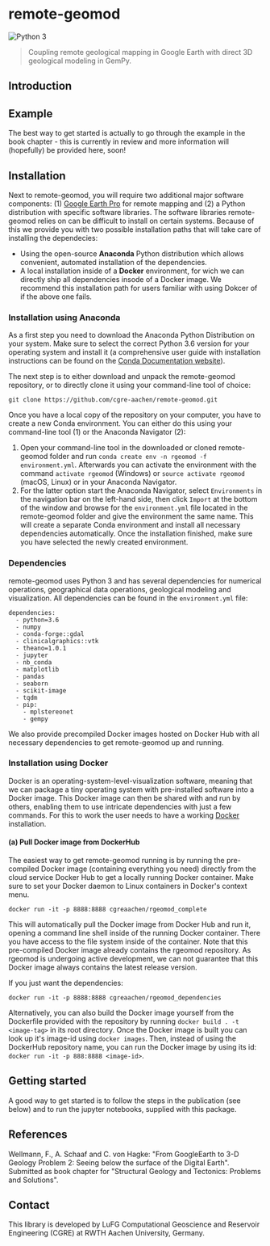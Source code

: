 # remote-geomod

![Python 3](https://img.shields.io/badge/Python-3-blue.svg)

> Coupling remote geological mapping in Google Earth with direct 3D geological modeling 
in GemPy.

## Introduction

## Example

The best way to get started is actually to go through the example in the book chapter - this is currently in review and more information will (hopefully) be provided here, soon!

## Installation

Next to remote-geomod, you will require two additional major software components: (1) 
[Google Earth Pro](https://www.google.com/earth/desktop/) for remote mapping and (2) a Python 
distribution with specific software libraries. The software libraries remote-geomod relies on can be difficult to
install on certain systems. Because of this we provide you with two possible installation paths that will take care
of installing the dependecies:

 * Using the open-source **Anaconda** Python distribution which allows convenient, automated installation of the 
 dependencies. 
 * A local installation inside of a **Docker** environment, for wich we can directly ship all dependencies insode
 of a Docker image. We recommend this installation path for users familiar with using Dokcer of if the above one fails.

### Installation using Anaconda

As a first step you need to download the Anaconda Python Distribution on your system. Make sure to select the correct 
Python 3.6 version for your operating system and install it (a comprehensive user guide with installation 
instructions can be found on the [Conda Documentation website](https://conda.io/docs/user-guide/install/)).
 
The next step is to either download and unpack the remote-geomod repository, or to directly clone it using your 
command-line tool of choice:
 
    git clone https://github.com/cgre-aachen/remote-geomod.git

Once you have a local copy of the repository on your computer, you have to create a new Conda environment. You can 
either do this using your command-line tool (1) or the Anaconda Navigator (2): 

1. Open your command-line tool in the downloaded or cloned remote-geomod folder and run 
``conda create env -n rgeomod -f environment.yml``. Afterwards you can activate the environment with the command 
``activate rgeomod`` (Windows) or ``source activate rgeomod`` (macOS, Linux) or in your Anaconda Navigator.
2. For the latter option start the Anaconda Navigator, select ``Environments`` in the navigation bar on the left-hand 
side, then click ``Import`` at the bottom of the window and browse for the ``environment.yml`` file located in the 
remote-geomod folder and give the environment the same name. This will create a separate Conda environment and install 
all necessary dependencies automatically. Once the installation finished, make sure you have selected the newly 
created environment.

### Dependencies

remote-geomod uses Python 3 and has several dependencies for numerical operations, geographical data operations, 
geological modeling and visualization. All dependencies can be found in the  `environment.yml` file:

````
dependencies:
  - python=3.6
  - numpy
  - conda-forge::gdal
  - clinicalgraphics::vtk
  - theano=1.0.1
  - jupyter
  - nb_conda
  - matplotlib
  - pandas
  - seaborn
  - scikit-image
  - tqdm
  - pip:
    - mplstereonet
    - gempy
````

We also provide precompiled Docker images hosted on Docker Hub with all necessary dependencies to get remote-geomod up
and running. 

### Installation using Docker

Docker is an operating-system-level-visualization software,
meaning that we can package a tiny operating system with pre-installed
software into a Docker image. This Docker image can then be shared
with and run by others, enabling them to use intricate dependencies
with just a few commands. For this to work the user needs to have a
working [Docker](https://www.docker.com/) installation.

#### (a) Pull Docker image from DockerHub

The easiest way to get remote-geomod running is by running the pre-compiled Docker image (containing everything you
need) directly from the cloud service Docker Hub to get a locally running Docker container. Make sure to set your 
Docker daemon to Linux containers in Docker's context menu.

    docker run -it -p 8888:8888 cgreaachen/rgeomod_complete
    
This will automatically pull the Docker image from Docker Hub and run it, opening a command line shell inside of the
running Docker container. There you have access to the file system inside of the container. Note that this pre-compiled
Docker image already contains the rgeomod repository. As rgeomod is undergoing active development, we can not 
guarantee that this Docker image always contains the latest release version.

If you just want the dependencies:

    docker run -it -p 8888:8888 cgreaachen/rgeomod_dependencies

Alternatively, you can also build the Docker image yourself from the Dockerfile provided with the repository by running
``docker build . -t <image-tag>`` in its root directory. Once the Docker image is built you can look up it's image-id 
using ``docker images``. Then, instead of using the DockerHub repository name, you can run the Docker image by using
its id: ``docker run -it -p 888:8888 <image-id>``.

## Getting started

A good way to get started is to follow the steps in the publication (see below) and to run the jupyter notebooks, supplied with this package.

## References

Wellmann, F., A. Schaaf and C. von Hagke: "From GoogleEarth to 3-D Geology Problem 2: Seeing below the surface of the Digital Earth". Submitted as book chapter for "Structural Geology and Tectonics: Problems and Solutions".

## Contact

This library is developed by LuFG Computational Geoscience and Reservoir Engineering (CGRE) at RWTH Aachen University, Germany.
